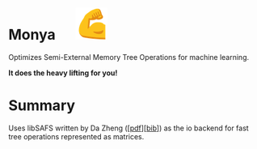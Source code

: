 # Monya &nbsp; &nbsp; &nbsp;![monya](img/monya-thumbnail.png)

Optimizes Semi-External Memory Tree Operations for machine learning.

**It does the heavy lifting for you!**

# Summary

Uses libSAFS written by Da Zheng
([[pdf](http://www.cs.jhu.edu/~zhengda/sc13.pdf)][[bib](http://dl.acm.org/downformats.cfm?id=2503225&parent_id=2503210&expformat=bibtex&CFID=445591569&CFTOKEN=95321450)])
as the io backend for fast tree operations represented as matrices.